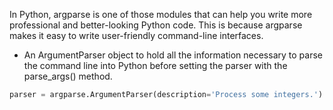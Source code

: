 In Python, argparse is one of those modules that can help you write more professional and better-looking Python code. This is because argparse makes it easy to write user-friendly command-line interfaces.
- An ArgumentParser object to hold all the information necessary to parse the command line into Python before setting the parser with the parse_args() method.

```python
parser = argparse.ArgumentParser(description='Process some integers.')
```
